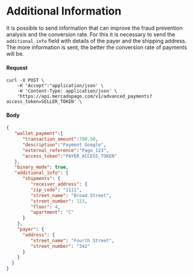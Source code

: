 ﻿---
  indexable: false
---

# Additional Information

It is possible to send information that can improve the fraud prevention analysis and the conversion rate. For this it is necessary to send the `additional_info` field with details of the payer and the shipping address. The more information is sent, the better the conversion rate of payments will be.

#### Request
```curl
curl -X POST \
    -H 'Accept":"application/json' \
    -H 'Content-Type: application/json' \
    'https://api.mercadopago.com/v1/advanced_payments?access_token=SELLER_TOKEN' \
```

#### Body
```json
{
   "wallet_payment":{
      "transaction_amount":700.50,
      "description":"Payment Google",
      "external_reference":"Pago_123",
      "access_token":"PAYER_ACCESS_TOKEN"      
   },
   "binary_mode": true,
   "additional_info": {
      "shipments": {
         "receiver_address": {
         "zip_code": "1111",
         "street_name": "Broad Street",
         "street_number": 123,
         "floor": 4,
         "apartment": "C"
      }
    },
    "payer": {
      "address": {
         "street_name": "Fourth Street",
         "street_number": "342"
      }
    }
  }
}
```

